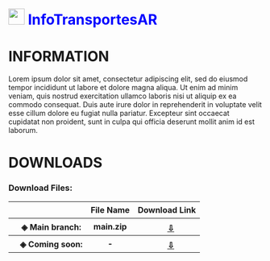 <h1 style="color:blue;"><img src="https://github.com/user-attachments/assets/0fd7b5ba-a73c-4873-97af-ad644735a44d" style="width:2rem;"> InfoTransportesAR</h1>

<h1> INFORMATION </h1>
<p>Lorem ipsum dolor sit amet, consectetur adipiscing elit, sed do eiusmod tempor incididunt ut labore et dolore magna aliqua. Ut enim ad minim veniam, quis nostrud exercitation ullamco laboris nisi ut aliquip ex ea commodo consequat. Duis aute irure dolor in reprehenderit in voluptate velit esse cillum dolore eu fugiat nulla pariatur. Excepteur sint occaecat cupidatat non proident, sunt in culpa qui officia deserunt mollit anim id est laborum.</p>

# DOWNLOADS
<h3>Download Files:</h3>

<table>
  <tr>
    <th>
      ㅤ
    </th>
    <th>
      File Name
    </th>
    <th>
      Download Link
    </th>
  </tr>
  <tr>
    <th>
      ㅤ◈ <b>Main branch:</b>
    </th>
    <th>
      main.zip
    </th>
    <th>
      <a href="https://github.com/sdmatayoshi/InfoTransportesAR/archive/refs/heads/main.zip"><img src="https://github.com/sdmatayoshi/V-chan/assets/106670145/ce129379-faeb-48fa-98a5-0769f39e12db" style="width:1rem;margin-top:5px"><u>⇩</u></a>
    </th>
  </tr>
  <tr>
    <th>
      ㅤ◈ <b>Coming soon:</b>
    </th>
    <th>
      -
    </th>
    <th>
      <a href="#"><img src="https://github.com/sdmatayoshi/V-chan/assets/106670145/ce129379-faeb-48fa-98a5-0769f39e12db" style="width:1rem;margin-top:5px"><u>⇩</u></a>
    </th>
  </tr>
</table>
